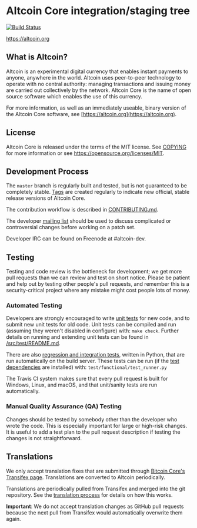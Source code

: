 Altcoin Core integration/staging tree
=====================================

[![Build Status](https://travis-ci.org/altcoin-project/altcoin.svg?branch=master)](https://travis-ci.org/altcoin-project/altcoin)

https://altcoin.org

What is Altcoin?
----------------

Altcoin is an experimental digital currency that enables instant payments to
anyone, anywhere in the world. Altcoin uses peer-to-peer technology to operate
with no central authority: managing transactions and issuing money are carried
out collectively by the network. Altcoin Core is the name of open source
software which enables the use of this currency.

For more information, as well as an immediately useable, binary version of
the Altcoin Core software, see [https://altcoin.org](https://altcoin.org).

License
-------

Altcoin Core is released under the terms of the MIT license. See [COPYING](COPYING) for more
information or see https://opensource.org/licenses/MIT.

Development Process
-------------------

The `master` branch is regularly built and tested, but is not guaranteed to be
completely stable. [Tags](https://github.com/altcoin-project/altcoin/tags) are created
regularly to indicate new official, stable release versions of Altcoin Core.

The contribution workflow is described in [CONTRIBUTING.md](CONTRIBUTING.md).

The developer [mailing list](https://groups.google.com/forum/#!forum/altcoin-dev)
should be used to discuss complicated or controversial changes before working
on a patch set.

Developer IRC can be found on Freenode at #altcoin-dev.

Testing
-------

Testing and code review is the bottleneck for development; we get more pull
requests than we can review and test on short notice. Please be patient and help out by testing
other people's pull requests, and remember this is a security-critical project where any mistake might cost people
lots of money.

### Automated Testing

Developers are strongly encouraged to write [unit tests](src/test/README.md) for new code, and to
submit new unit tests for old code. Unit tests can be compiled and run
(assuming they weren't disabled in configure) with: `make check`. Further details on running
and extending unit tests can be found in [/src/test/README.md](/src/test/README.md).

There are also [regression and integration tests](/test), written
in Python, that are run automatically on the build server.
These tests can be run (if the [test dependencies](/test) are installed) with: `test/functional/test_runner.py`

The Travis CI system makes sure that every pull request is built for Windows, Linux, and macOS, and that unit/sanity tests are run automatically.

### Manual Quality Assurance (QA) Testing

Changes should be tested by somebody other than the developer who wrote the
code. This is especially important for large or high-risk changes. It is useful
to add a test plan to the pull request description if testing the changes is
not straightforward.

Translations
------------

We only accept translation fixes that are submitted through [Bitcoin Core's Transifex page](https://www.transifex.com/projects/p/bitcoin/).
Translations are converted to Altcoin periodically.

Translations are periodically pulled from Transifex and merged into the git repository. See the
[translation process](doc/translation_process.md) for details on how this works.

**Important**: We do not accept translation changes as GitHub pull requests because the next
pull from Transifex would automatically overwrite them again.
